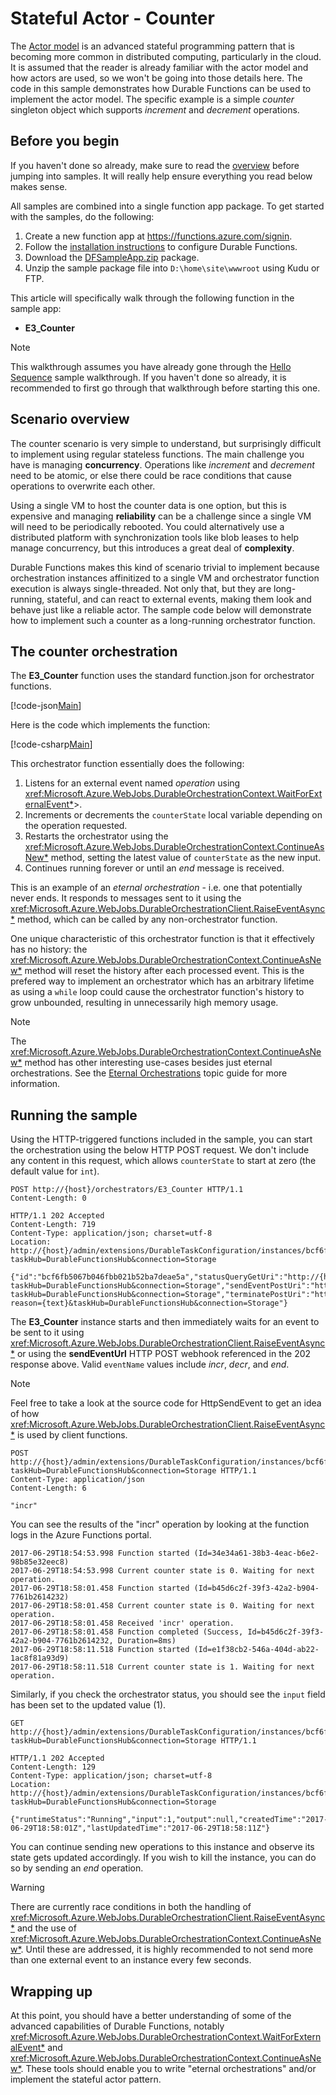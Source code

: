 # Stateful Actor - Counter
The [Actor model](https://en.wikipedia.org/wiki/Actor_model) is an advanced stateful programming pattern that is becoming more common in distributed computing, particularly in the cloud. It is assumed that the reader is already familiar with the actor model and how actors are used, so we won't be going into those details here. The code in this sample demonstrates how Durable Functions can be used to implement the actor model. The specific example is a simple *counter* singleton object which supports *increment* and *decrement* operations.

## Before you begin
If you haven't done so already, make sure to read the [overview](~/articles/overview.md) before jumping into samples. It will really help ensure everything you read below makes sense.

All samples are combined into a single function app package. To get started with the samples, do the following:

1. Create a new function app at https://functions.azure.com/signin.
2. Follow the [installation instructions](~/articles/installation.md) to configure Durable Functions.
3. Download the [DFSampleApp.zip](~/files/DFSampleApp.zip) package.
4. Unzip the sample package file into `D:\home\site\wwwroot` using Kudu or FTP.

This article will specifically walk through the following function in the sample app:

* **E3_Counter**

> [!NOTE]
> This walkthrough assumes you have already gone through the [Hello Sequence](./sequence.md) sample walkthrough. If you haven't done so already, it is recommended to first go through that walkthrough before starting this one.

## Scenario overview
The counter scenario is very simple to understand, but surprisingly difficult to implement using regular stateless functions. The main challenge you have is managing **concurrency**. Operations like *increment* and *decrement* need to be atomic, or else there could be race conditions that cause operations to overwrite each other.

Using a single VM to host the counter data is one option, but this is expensive and managing **reliability** can be a challenge since a single VM will need to be periodically rebooted. You could alternatively use a distributed platform with synchronization tools like blob leases to help manage concurrency, but this introduces a great deal of **complexity**.

Durable Functions makes this kind of scenario trivial to implement because orchestration instances affinitized to a single VM and orchestrator function execution is always single-threaded. Not only that, but they are long-running, stateful, and can react to external events, making them look and behave just like a reliable actor. The sample code below will demonstrate how to implement such a counter as a long-running orchestrator function.

## The counter orchestration
The **E3_Counter** function uses the standard function.json for orchestrator functions.

[!code-json[Main](~/../samples/csx/E3_Counter/function.json)]

Here is the code which implements the function:

[!code-csharp[Main](~/../samples/csx/E3_Counter/run.csx)]

This orchestrator function essentially does the following:

1. Listens for an external event named *operation* using <xref:Microsoft.Azure.WebJobs.DurableOrchestrationContext.WaitForExternalEvent*>>.
2. Increments or decrements the `counterState` local variable depending on the operation requested.
3. Restarts the orchestrator using the <xref:Microsoft.Azure.WebJobs.DurableOrchestrationContext.ContinueAsNew*> method, setting the latest value of `counterState` as the new input.
4. Continues running forever or until an *end* message is received.

This is an example of an *eternal orchestration* - i.e. one that potentially never ends. It responds to messages sent to it using the <xref:Microsoft.Azure.WebJobs.DurableOrchestrationClient.RaiseEventAsync*> method, which can be called by any non-orchestrator function.

One unique characteristic of this orchestrator function is that it effectively has no history: the <xref:Microsoft.Azure.WebJobs.DurableOrchestrationContext.ContinueAsNew*> method will reset the history after each processed event. This is the prefered way to implement an orchestrator which has an arbitrary lifetime as using a `while` loop could cause the orchestrator function's history to grow unbounded, resulting in unnecessarily high memory usage.

> [!NOTE]
> The <xref:Microsoft.Azure.WebJobs.DurableOrchestrationContext.ContinueAsNew*> method has other interesting use-cases besides just eternal orchestrations. See the [Eternal Orchestrations](../topics/eternal-orchestrations.md) topic guide for more information.

## Running the sample
Using the HTTP-triggered functions included in the sample, you can start the orchestration using the below HTTP POST request. We don't include any content in this request, which allows `counterState` to start at zero (the default value for `int`).

```plaintext
POST http://{host}/orchestrators/E3_Counter HTTP/1.1
Content-Length: 0
```

```plaintext
HTTP/1.1 202 Accepted
Content-Length: 719
Content-Type: application/json; charset=utf-8
Location: http://{host}/admin/extensions/DurableTaskConfiguration/instances/bcf6fb5067b046fbb021b52ba7deae5a?taskHub=DurableFunctionsHub&connection=Storage

{"id":"bcf6fb5067b046fbb021b52ba7deae5a","statusQueryGetUri":"http://{host}/admin/extensions/DurableTaskConfiguration/instances/bcf6fb5067b046fbb021b52ba7deae5a?taskHub=DurableFunctionsHub&connection=Storage","sendEventPostUri":"http://{host}/admin/extensions/DurableTaskConfiguration/instances/bcf6fb5067b046fbb021b52ba7deae5a/raiseEvent/{eventName}?taskHub=DurableFunctionsHub&connection=Storage","terminatePostUri":"http://{host}/admin/extensions/DurableTaskConfiguration/instances/bcf6fb5067b046fbb021b52ba7deae5a/terminate?reason={text}&taskHub=DurableFunctionsHub&connection=Storage"}
```

The **E3_Counter** instance starts and then immediately waits for an event to be sent to it using <xref:Microsoft.Azure.WebJobs.DurableOrchestrationClient.RaiseEventAsync*> or using the **sendEventUrl** HTTP POST webhook referenced in the 202 response above. Valid `eventName` values include *incr*, *decr*, and *end*.

> [!NOTE]
> Feel free to take a look at the source code for HttpSendEvent to get an idea of how <xref:Microsoft.Azure.WebJobs.DurableOrchestrationClient.RaiseEventAsync*> is used by client functions.

```plaintext
POST http://{host}/admin/extensions/DurableTaskConfiguration/instances/bcf6fb5067b046fbb021b52ba7deae5a/raiseEvent/operation?taskHub=DurableFunctionsHub&connection=Storage HTTP/1.1
Content-Type: application/json
Content-Length: 6

"incr"
```

You can see the results of the "incr" operation by looking at the function logs in the Azure Functions portal.

```plaintext
2017-06-29T18:54:53.998 Function started (Id=34e34a61-38b3-4eac-b6e2-98b85e32eec8)
2017-06-29T18:54:53.998 Current counter state is 0. Waiting for next operation.
2017-06-29T18:58:01.458 Function started (Id=b45d6c2f-39f3-42a2-b904-7761b2614232)
2017-06-29T18:58:01.458 Current counter state is 0. Waiting for next operation.
2017-06-29T18:58:01.458 Received 'incr' operation.
2017-06-29T18:58:01.458 Function completed (Success, Id=b45d6c2f-39f3-42a2-b904-7761b2614232, Duration=8ms)
2017-06-29T18:58:11.518 Function started (Id=e1f38cb2-546a-404d-ab22-1ac8f81a93d9)
2017-06-29T18:58:11.518 Current counter state is 1. Waiting for next operation.
```

Similarly, if you check the orchestrator status, you should see the `input` field has been set to the updated value (1).

```plaintext
GET http://{host}/admin/extensions/DurableTaskConfiguration/instances/bcf6fb5067b046fbb021b52ba7deae5a?taskHub=DurableFunctionsHub&connection=Storage HTTP/1.1
```

```plaintext
HTTP/1.1 202 Accepted
Content-Length: 129
Content-Type: application/json; charset=utf-8
Location: http://{host}/admin/extensions/DurableTaskConfiguration/instances/bcf6fb5067b046fbb021b52ba7deae5a?taskHub=DurableFunctionsHub&connection=Storage

{"runtimeStatus":"Running","input":1,"output":null,"createdTime":"2017-06-29T18:58:01Z","lastUpdatedTime":"2017-06-29T18:58:11Z"}
```

You can continue sending new operations to this instance and observe its state gets updated accordingly. If you wish to kill the instance, you can do so by sending an *end* operation.

> [!WARNING]
> There are currently race conditions in both the handling of <xref:Microsoft.Azure.WebJobs.DurableOrchestrationClient.RaiseEventAsync*> and the use of <xref:Microsoft.Azure.WebJobs.DurableOrchestrationContext.ContinueAsNew*>. Until these are addressed, it is highly recommended to not send more than one external event to an instance every few seconds.

## Wrapping up
At this point, you should have a better understanding of some of the advanced capabilities of Durable Functions, notably <xref:Microsoft.Azure.WebJobs.DurableOrchestrationContext.WaitForExternalEvent*> and <xref:Microsoft.Azure.WebJobs.DurableOrchestrationContext.ContinueAsNew*>. These tools should enable you to write "eternal orchestrations" and/or implement the stateful actor pattern.